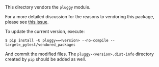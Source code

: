 This directory vendors the `pluggy` module.

For a more detailed discussion for the reasons to vendoring this 
package, please see [this issue](https://github.com/pytest-dev/pytest/issues/944).

To update the current version, execute:

```
$ pip install -U pluggy==<version> --no-compile --target=_pytest/vendored_packages
```

And commit the modified files. The `pluggy-<version>.dist-info` directory 
created by `pip` should be added as well.
